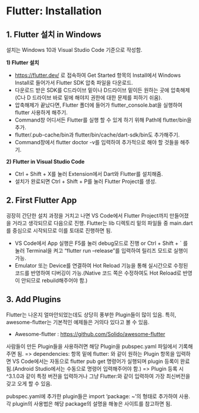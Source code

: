 # Flutter: Installation

## 1. Flutter 설치 in Windows

설치는 Windows 10과 Visual Studio Code 기준으로 작성함.

**1\) Flutter 설치**

* https://flutter.dev/ 로 접속하여 Get Started 항목의 Install에서 Windows Install로 들어가서 Flutter SDK 압축 파일을 다운로드.
* 다운로드 받은 SDK를 C드라이브 밑이나 D드라이브 밑이든 원하는 곳에 압축해제\(C나 D 드라이브 바로 밑에 해야지 권한에 대한 문제를 피하기 쉬움\).
* 압축해제가 끝났다면, Flutter 폴더에 들어가 flutter\_console.bat을 실행하여 flutter 사용하게 해주기.
* Command창 어디서든 Flutter를 실행 할 수 있게 하기 위해 Path에 flutter/bin을 추가.
* flutter/.pub-cache/bin과 flutter/bin/cache/dart-sdk/bin도 추가해주기.
* Command창에서 flutter doctor -v를 입력하여 추가적으로 해야 할 것들을 해주기.

**2\) Flutter in Visual Studio Code**

* Ctrl + Shift + X를 눌러 Extension에서 Dart와 Flutter를 설치해줌.
* 설치가 완료되면 Ctrl + Shift + P를 눌러 Flutter Project를 생성.

## 2. First Flutter App

굉장히 간단한 설치 과정을 거치고 나면 VS Code에서 Flutter Project까지 만들어졌을 거라고 생각되므로 다음으로 진행. Flutter는 lib 디렉토리 밑의 파일들 중 main.dart를 중심으로 시작되므로 이를 토대로 진행하면 됨.

* VS Code에서 App 실행은 F5를 눌러 debug모드로 진행 or Ctrl + Shift + \` 를 눌러 Terminal을 켜고 “flutter run –release”를 입력하여 릴리즈 모드로 실행이 가능.
* Emulator 또는 Device를 연결하여 Hot Reload 기능을 통해 실시간으로 수정된 코드를 반영하여 디버깅이 가능.\(Native 코드 쪽은 수정하여도 Hot Reload로 반영이 안되므로 rebuild해주어야 함.\)

## 3. Add Plugins

Flutter는 나온지 얼마안되었는데도 상당히 풍부한 Plugin들이 많이 있음. 특히, awesome-flutter는 기본적인 예제들은 거의다 있다고 볼 수 있음.

* Awesome-flutter : https://github.com/Solido/awesome-flutter

사람들이 만든 Plugin들을 사용하려면 해당 Plugin을 pubspec.yaml 파일에서 기록해주면 됨. =&gt; dependencies: 항목 밑에 flutter: 와 같이 원하는 Plugin 항목을 입력하면 VS Code에서는 자동으로 flutter pub get 명령어가 실행되며 plugin 등록이 완료됨.\(Android Studio에서는 수동으로 명령어 입력해주어야 함.\) =&gt; Plugin 등록 시 ^3.1.0과 같이 특정 버전을 입력하거나 그냥 Flutter:와 같이 입력하여 가장 최신버전을 갖고 오게 할 수 있음.

pubspec.yaml에 추가한 plugin들은 import ‘package: ~’의 형태로 추가하여 사용. 각 plugin의 사용법은 해당 package의 설명을 해놓은 사이트를 참고하면 됨.

